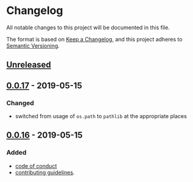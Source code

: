 # Changelog

All notable changes to this project will be documented in this file.

The format is based on [Keep a Changelog](https://keepachangelog.com/en/1.0.0/),
and this project adheres to [Semantic Versioning](https://semver.org/spec/v2.0.0.html).

## [Unreleased]

## [0.0.17] - 2019-05-15
### Changed
- switched from usage of `os.path` to `pathlib` at the appropriate places

## [0.0.16] - 2019-05-15
### Added
- [code of conduct](https://github.com/benmaier/netwulf/raw/master/CONDE_OF_CONDUCT.md)
- [contributing guidelines](https://github.com/benmaier/netwulf/raw/master/CONTRIBUTING.md).

[Unreleased]: https://github.com/benmaier/netwulf/compare/v0.0.17...HEAD
[0.0.17]: https://github.com/benmaier/netwulf/compare/v0.0.16...v0.0.17
[0.0.16]: https://github.com/benmaier/netwulf/releases/tag/v0.0.16
